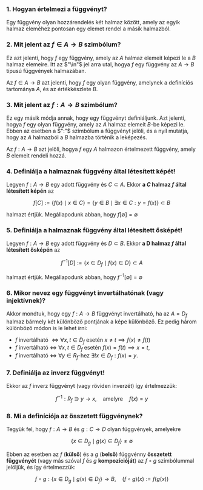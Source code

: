 ### 1. Hogyan értelmezi a függvényt?

Egy függvény olyan hozzárendelés két halmaz között, amely az egyik halmaz eleméhez pontosan egy elemet rendel a másik halmazból. 

### 2. Mit jelent az $f \in A \to B$ szimbólum?

Ez azt jelenti, hogy $f$ egy függvény, amely az $A$ halmaz elemeit képezi le a $B$ halmaz elemeire. Itt az $"\in"$ jel arra utal, hogya $f$ egy függvény az $A \to B$ típusú függvények halmazában.

Az $f \in A \to B$ azt jelenti, hogy $f$ egy olyan függvény, amelynek a definíciós tartománya $A$, és az értékkészlete $B$.

### 3. Mit jelent az $f:A \to B$ szimbólum?

Ez egy másik módja annak, hogy egy függvényt definiáljunk. Azt jelenti, hogya $f$ egy olyan függvény, amely az $A$ halmaz elemeit $B$-be képezi le. Ebben az esetben a $":"$ szimbólum a függvényt jelöli, és a nyíl mutatja, hogy az $A$ halmazból a $B$ halmazba történik a leképezés.

Az $f:A \to B$ azt jelöli, hogya $f$ egy $A$ halmazon értelmezett függvény, amely $B$ elemeit rendeli hozzá.

### 4. Definiálja a halmaznak függvény által létesített képét!

Legyen $f:A \to B$ egy adott függvény és $C \subset A$. Ekkor **a $C$ halmaz $f$ által létesített képén** az

$$
f[C]:= \left\lbrace f(x) \mid x \in C \right\rbrace = \left\lbrace y \in B \mid \exists x \in C:y=f(x) \right\rbrace \subset B
$$

halmazt értjük. Megállapodunk abban, hogy $f[\emptyset] = \emptyset$

### 5. Definiálja a halmaznak függvény által létesített ősképét!

Legyen $f:A \to B$ egy adott függvény és $D \subset B$. Ekkor **a D halmaz $f$ által létesített ősképén** az

$$
f^{-1}[D]:= \left\lbrace x \in D_f \mid f(x) \in D \right\rbrace \subset A
$$

halmazt értjük. Megállapodunk abban, hogy $f^{-1}[\emptyset]= \emptyset$

### 6. Mikor nevez egy függvényt invertálhatónak (vagy injektívnek)?

Akkor mondtuk, hogy egy $f:A \to B$ függvényt invertálható, ha az $A=D_f$ halmaz bármely két különböző pontjának a képe különböző. Ez pedig három különböző módon is le lehet írni:
- $f$ invertálható $\iff \forall x,t \in D_f$ esetén $x \neq t \implies f(x) \neq f(t)$
- $f$ invertálható $\iff$ $\forall x,t \in D_f$ esetén $f(x)=f(t) \implies x = t$,
- $f$ invertálható $\iff$ $\forall y \in R_f$-hez $\exists !x \in D_f:f(x)=y$.

### 7. Definiálja az inverz függvényt!

Ekkor az $f$ inverz függvényt (vagy röviden inverzét) így értelmezzük:

$$f^{-1}:R_f \ni y \to x, \quad \text{amelyre} \quad f(x) = y$$

### 8. Mi a definíciója az összetett függvénynek?

Tegyük fel, hogy $f:A \to B$ és $g:C \to D$ olyan függvények, amelyekre

$$
\left\lbrace x \in D_g \mid g(x) \in D_f \right\rbrace \neq \emptyset
$$

Ebben az esetben az $f$ (**külső**) és a $g$ (**belső**) függvénny **összetett függvényét** (vagy más szóval $f$ és $g$ **kompozícióját**) az $f \circ g$ szimbólummal jelöljük, és így értelmezzük:

$$
f \circ g : \left\lbrace x \in D_g \mid g(x) \in D_f\right\rbrace \to B, \quad \Big(f \circ g\Big)(x):=f\Big(g(x)\Big)
$$